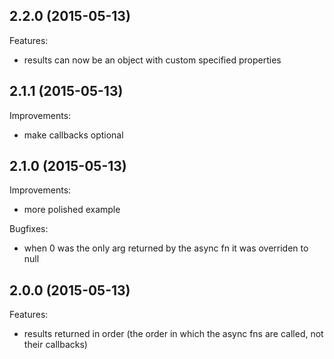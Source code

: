 ## 2.2.0 (2015-05-13)

Features:

  - results can now be an object with custom specified properties

## 2.1.1 (2015-05-13)

Improvements:

  - make callbacks optional

## 2.1.0 (2015-05-13)

Improvements:

  - more polished example

Bugfixes:

  - when 0 was the only arg returned by the async fn it was overriden to null

## 2.0.0 (2015-05-13)

Features:

  - results returned in order (the order in which the async fns are called, not their callbacks)
